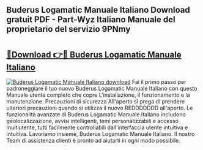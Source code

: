 ## Buderus Logamatic Manuale Italiano Download gratuit PDF - Part-Wyz Italiano Manuale del proprietario del servizio 9PNmy

# <h2><a href="http://dfch1j8.blite.top/?on=Buderus+Logamatic+Manuale+Italiano">🔗Download 👉🔴 Buderus Logamatic Manuale Italiano</a></h2>

[![Buderus Logamatic Manuale Italiano download](https://i.imgur.com/lujVjoI.png)](http://dfch1j8.blite.top/?on=Buderus+Logamatic+Manuale+Italiano)
Fai il primo passo per padroneggiare il tuo nuovo Buderus Logamatic Manuale Italiano con questo Manuale utente completo che copre L'installazione, il funzionamento e la manutenzione. Precauzioni di sicurezza All'aperto si prega di prendere ulteriori precauzioni quando si utilizza il nuovo REDDDDDDD all'aperto. Le funzionalità avanzate di Buderus Logamatic Manuale Italiano includono geolocalizzazione, avvisi intelligenti, temi personalizzabili e accesso multiutente, tutti facilmente controllabili dall'interfaccia utente intuitiva e intuitiva. Lavoriamo insieme, Buderus Logamatic Manuale Italiano. Il nostro Team di assistenza clienti è pronto ad aiutarti in ogni modo possibile.
